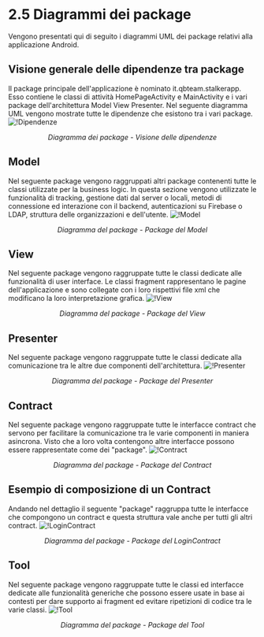 # 2.5 Diagrammi dei package
Vengono presentati qui di seguito i diagrammi UML dei package relativi alla applicazione Android.

## Visione generale delle dipendenze tra package
Il package principale dell'applicazione è nominato it.qbteam.stalkerapp. Esso contiene le classi di attività HomePageActivity e MainActivity e i vari package dell'architettura Model View Presenter. Nel seguente diagramma UML vengono mostrate tutte le dipendenze che esistono tra i vari package.
![!Dipendenze](/Immagini/App/AppPackageDiagramm.PNG "Diagramma dei package - Visione delle dipendenze")
<figcaption align="center"> <em> Diagramma dei package - Visione delle dipendenze </em> </figcaption>

## Model
Nel seguente package vengono raggruppati altri package contenenti tutte le classi utilizzate per la business logic. In questa sezione vengono utilizzate le funzionalità di tracking, gestione dati dal server o locali, metodi di connessione ed interazione con il backend, autenticazioni su Firebase o LDAP, struttura delle organizzazioni e dell'utente.
![!Model](/Immagini/App/ModelPackageDiagramm.PNG "Package del Model")
<figcaption align="center"> <em> Diagramma del package - Package del Model </em> </figcaption>

## View
Nel seguente package vengono raggruppate tutte le classi dedicate alle funzionalità di user interface. Le classi fragment rappresentano le pagine dell'applicazione e sono collegate con i loro rispettivi file xml che modificano la loro interpretazione grafica.
![!View](/Immagini/App/ViewPackageDiagramm.PNG "Package del View")
<figcaption align="center"> <em> Diagramma del package - Package del View </em> </figcaption>

## Presenter
Nel seguente package vengono raggruppate tutte le classi dedicate alla comunicazione tra le altre due componenti dell'architettura.
![!Presenter](/Immagini/App/PresenterPackageDiagramm.PNG "Package del Presenter")
<figcaption align="center"> <em> Diagramma del package - Package del Presenter </em> </figcaption>

## Contract
Nel seguente package vengono raggruppate tutte le interfacce contract che servono per facilitare la comunicazione tra le varie componenti in maniera asincrona. Visto che a loro volta contengono altre interfacce possono essere rappresentate come dei "package".
![!Contract](/Immagini/App/ContractPackageDiagramm.PNG "Package del contract")
<figcaption align="center"> <em> Diagramma del package - Package del Contract </em> </figcaption>

## Esempio di composizione di un Contract
Andando nel dettaglio il seguente "package" raggruppa tutte le interfacce che compongono un contract e questa struttura vale anche per tutti gli altri contract.
![!LoginContract](/Immagini/App/LoginContract.PNG "Esempio diagramma dei package dei contracts")
<figcaption align="center"> <em> Diagramma del package - Package del LoginContract </em> </figcaption>

## Tool
Nel seguente package vengono raggruppate tutte le classi ed interfacce dedicate alle funzionalità generiche che possono essere usate in base ai contesti per dare supporto ai fragment ed evitare ripetizioni di codice tra le varie classi.
![!Tool](/Immagini/App/ToolPackageDiagramm.PNG "Package del Tool")
<figcaption align="center"> <em> Diagramma del package - Package del Tool </em> </figcaption>

